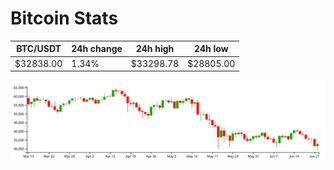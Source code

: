 # Bitcoin Stats

BTC/USDT|24h change|24h high|24h low|
|---|---|---|---|
|$32838.00|1.34%|$33298.78|$28805.00|

<img src="./chart.svg">

